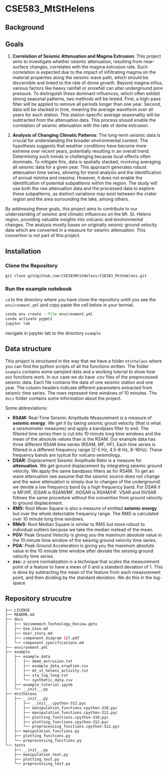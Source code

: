 # CSE583_MtStHelens

## Background



## Goals
1. **Correlation of Seismic Attenuation and Magma Extrusion**: This project aims to investigate whether seismic attenuation, resulting from near-surface changes, correlates with the magma extrusion rate. Such correlation is expected due to the impact of infiltrating magma on the material properties along the seismic wave path, which should be discernible and linked to the rate of dome growth. Beyond magma influx, various factors like heavy rainfall or snowfall can alter underground pore pressure. To distinguish these dominant influences, which often exhibit strong seasonal patterns, two methods will be tested. First, a high-pass filter will be applied to remove all periods longer than one year. Second, data will be stacked in time, meaning the average waveform over all years for each station. This station-specific average seasonality will be subtracted from the attenuation data. This process should enable the correlation of seismic attenuation with the rate of dome extrusion.<br>

2. **Analysis of Changing Climatic Patterns**: The long-term seismic data is crucial for understanding the broader environmental context. The hypothesis suggests that weather conditions have become more extreme over recent years, potentially resulting in an overall trend. Determining such trends is challenging because local effects often dominate. To mitigate this, data is spatially stacked, involving averaging all seismic data for a given year. This approach generates robust attenuation time series, allowing for trend analysis and the identification of annual minima and maxima. However, it does not enable the identification of potential subpatterns within the region. The study will use both the raw attenuation data and the processed data to explore these subpatterns, as distinct variations may exist between the crater region and the area surrounding the lake, among others.<br>

By addressing these goals, this project aims to contribute to our understanding of seismic and climatic influences on the Mt. St. Helens region, providing valuable insights into volcanic and environmental changes. The analysis mostly bases on originally seismic ground velocity data which are converted in a measure for seismic attenuation. This convertion is not part of this project.

## Installation
### Clone the Repository 
```python
git clone git@github.com:CSE583MtStHelens/CSE583_MtStHelens.git
```
### Run the example notebook
```cd``` to the directory where you have clone the repository untill you see the ```environment.yml``` and copy paste the cell below in your termial.
```python
conda env create --file environment.yml
conda activate pygmt2
jupyter lab
```
navigate in jupyter lab to the directory ```example```


## Data structure
This project is structured in the way that we have a folder ```mtsthelens``` where you can find the python scripts of all the functions written. The folder ```example``` contains some sampled data and a working tutorial to show how our functions work. In our case we do have .csv files of the preprocessed seismic data. Each file contains the data of one seismic station and one year. The column headers indicate different parameters extracted from seismic time series. The rows represent time windows of 10 minutes. The ```docs``` folder contains some information about the project.<br>

Some abbreviations:<br>
- **RSAM:** Real-Time Seismic Amplitude Measurement is a measure of **seismic energy**. We get it by taking seismic groud velocity (that is what a seismometer measures) and apply a bandpass filter to end. The filtered time series then is cut into 10 minute long time windows and the mean of the absolute values than is the RSAM. Our example data has three different RSAM time series (RSAM, MF, HF). Each time series is filtered in a different frequency range (2-5 Hz, 4.5-8 Hz, 8-16Hz). These frequency bands are typical for volcano seismology.
- **DSAR:** Displacement Seismic Amplitude Ratio is a measure for **attenuation**. We get ground displacement by integrating seismic ground velocity. We apply the same bandpass filters as for RSAM. To get an wave attenuation (we assume that the seismic source does not change and the wave attenuation is simply due to changes of the underground) we devide a low frequency band by a high frequency band. For DSAR it is MF/HF, lDSAR is RSAM/MF, lhDSAR is RSAM/HF. VSAR and lhVSAR follows the same procedure without the convertion from ground velocity to ground displacement.
- **RMS:** Root Mean Square is also a measure of emitted **seismic energy** but over the whole detectable frequency range. The RMS is calculated over 10 minute long time windows.
- **RMeS:** Root Median Square is similar to RMS but more robust to individual outliers because we take the median instead of the mean.
- **PGV:** Peak Ground Velocity is giving you the maximum absolute value in the 10 minute time window of the seismig ground velocity time series.
- **PGA:** Peak Ground Acceleration is giving you the maximum absolute value in the 10 minute time window after deviate the seismig ground velocity time series.
- **zsc:** z-score normalization is a technique that scales the measurement point of a feature to have a mean of 0 and a standard deviation of 1. This is done by subtracting the mean of the feature from each measurement point, and then dividing by the standard deviation. We do this in the log-space

## Repository strucutre
```bash
├── LICENSE
├── README.md
├── docs
│   ├── Seismomech_Technology_Review.pptx
│   ├── Use_Case.md
│   ├── User_story.md
│   ├── component_diagram (2).pdf
│   └── component_specifications.md
├── environment.yml
├── example
│   ├── example_data
│   │   ├── dome_extrusion.txt
│   │   ├── example_data_eruption.csv
│   │   ├── mt_st_helens_activity.txt
│   │   ├── sta_log_long.txt
│   │   └── synthetic_data.csv
│   ├── example_tutorial.ipynb
│   └── __init__.py
├── mtsthelens
│   ├── __init__.py
│   │   ├── __init__.cpython-312.pyc
│   │   ├── manipulation_functions.cpython-310.pyc
│   │   ├── manipulation_functions.cpython-312.pyc
│   │   ├── plotting_functions.cpython-310.pyc
│   │   ├── plotting_functions.cpython-312.pyc
│   │   └── preprocessing_functions.cpython-312.pyc
│   ├── manipulation_functions.py
│   ├── plotting_functions.py
│   └── preprocessing_functions.py
└── tests
    ├── __init__.py
    ├── manipulation_test.py
    ├── plotting_test.py
    └── preprocessing_test.py
```
